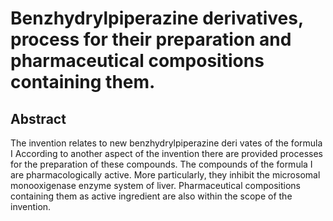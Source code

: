 # Benzhydrylpiperazine derivatives, process for their preparation and pharmaceutical compositions containing them.

## Abstract
The invention relates to new benzhydrylpiperazine deri vates of the formula I According to another aspect of the invention there are provided processes for the preparation of these compounds. The compounds of the formula I are pharmacologically active. More particularly, they inhibit the microsomal monooxigenase enzyme system of liver. Pharmaceutical compositions containing them as active ingredient are also within the scope of the invention.